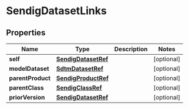 

# SendigDatasetLinks

## Properties

Name | Type | Description | Notes
------------ | ------------- | ------------- | -------------
**self** | [**SendigDatasetRef**](SendigDatasetRef.md) |  |  [optional]
**modelDataset** | [**SdtmDatasetRef**](SdtmDatasetRef.md) |  |  [optional]
**parentProduct** | [**SendigProductRef**](SendigProductRef.md) |  |  [optional]
**parentClass** | [**SendigClassRef**](SendigClassRef.md) |  |  [optional]
**priorVersion** | [**SendigDatasetRef**](SendigDatasetRef.md) |  |  [optional]




